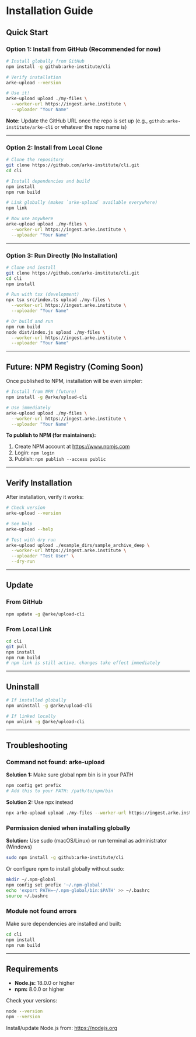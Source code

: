 # Installation Guide

## Quick Start

### Option 1: Install from GitHub (Recommended for now)

```bash
# Install globally from GitHub
npm install -g github:arke-institute/cli

# Verify installation
arke-upload --version

# Use it!
arke-upload upload ./my-files \
  --worker-url https://ingest.arke.institute \
  --uploader "Your Name"
```

**Note:** Update the GitHub URL once the repo is set up (e.g., `github:arke-institute/arke-cli` or whatever the repo name is)

---

### Option 2: Install from Local Clone

```bash
# Clone the repository
git clone https://github.com/arke-institute/cli.git
cd cli

# Install dependencies and build
npm install
npm run build

# Link globally (makes `arke-upload` available everywhere)
npm link

# Now use anywhere
arke-upload upload ./my-files \
  --worker-url https://ingest.arke.institute \
  --uploader "Your Name"
```

---

### Option 3: Run Directly (No Installation)

```bash
# Clone and install
git clone https://github.com/arke-institute/cli.git
cd cli
npm install

# Run with tsx (development)
npx tsx src/index.ts upload ./my-files \
  --worker-url https://ingest.arke.institute \
  --uploader "Your Name"

# Or build and run
npm run build
node dist/index.js upload ./my-files \
  --worker-url https://ingest.arke.institute \
  --uploader "Your Name"
```

---

## Future: NPM Registry (Coming Soon)

Once published to NPM, installation will be even simpler:

```bash
# Install from NPM (future)
npm install -g @arke/upload-cli

# Use immediately
arke-upload upload ./my-files \
  --worker-url https://ingest.arke.institute \
  --uploader "Your Name"
```

**To publish to NPM (for maintainers):**
1. Create NPM account at https://www.npmjs.com
2. Login: `npm login`
3. Publish: `npm publish --access public`

---

## Verify Installation

After installation, verify it works:

```bash
# Check version
arke-upload --version

# See help
arke-upload --help

# Test with dry run
arke-upload upload ./example_dirs/sample_archive_deep \
  --worker-url https://ingest.arke.institute \
  --uploader "Test User" \
  --dry-run
```

---

## Update

### From GitHub
```bash
npm update -g @arke/upload-cli
```

### From Local Link
```bash
cd cli
git pull
npm install
npm run build
# npm link is still active, changes take effect immediately
```

---

## Uninstall

```bash
# If installed globally
npm uninstall -g @arke/upload-cli

# If linked locally
npm unlink -g @arke/upload-cli
```

---

## Troubleshooting

### Command not found: arke-upload

**Solution 1:** Make sure global npm bin is in your PATH
```bash
npm config get prefix
# Add this to your PATH: /path/to/npm/bin
```

**Solution 2:** Use npx instead
```bash
npx arke-upload upload ./my-files --worker-url https://ingest.arke.institute --uploader "Me"
```

### Permission denied when installing globally

**Solution:** Use sudo (macOS/Linux) or run terminal as administrator (Windows)
```bash
sudo npm install -g github:arke-institute/cli
```

Or configure npm to install globally without sudo:
```bash
mkdir ~/.npm-global
npm config set prefix '~/.npm-global'
echo 'export PATH=~/.npm-global/bin:$PATH' >> ~/.bashrc
source ~/.bashrc
```

### Module not found errors

Make sure dependencies are installed and built:
```bash
cd cli
npm install
npm run build
```

---

## Requirements

- **Node.js:** 18.0.0 or higher
- **npm:** 8.0.0 or higher

Check your versions:
```bash
node --version
npm --version
```

Install/update Node.js from: https://nodejs.org
